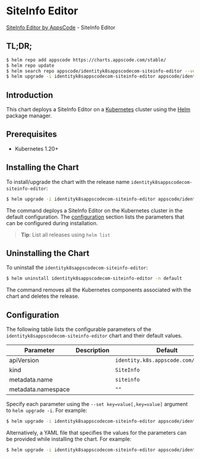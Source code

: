 # SiteInfo Editor

[SiteInfo Editor by AppsCode](https://appscode.com) - SiteInfo Editor

## TL;DR;

```bash
$ helm repo add appscode https://charts.appscode.com/stable/
$ helm repo update
$ helm search repo appscode/identityk8sappscodecom-siteinfo-editor --version=v0.15.0
$ helm upgrade -i identityk8sappscodecom-siteinfo-editor appscode/identityk8sappscodecom-siteinfo-editor -n default --create-namespace --version=v0.15.0
```

## Introduction

This chart deploys a SiteInfo Editor on a [Kubernetes](http://kubernetes.io) cluster using the [Helm](https://helm.sh) package manager.

## Prerequisites

- Kubernetes 1.20+

## Installing the Chart

To install/upgrade the chart with the release name `identityk8sappscodecom-siteinfo-editor`:

```bash
$ helm upgrade -i identityk8sappscodecom-siteinfo-editor appscode/identityk8sappscodecom-siteinfo-editor -n default --create-namespace --version=v0.15.0
```

The command deploys a SiteInfo Editor on the Kubernetes cluster in the default configuration. The [configuration](#configuration) section lists the parameters that can be configured during installation.

> **Tip**: List all releases using `helm list`

## Uninstalling the Chart

To uninstall the `identityk8sappscodecom-siteinfo-editor`:

```bash
$ helm uninstall identityk8sappscodecom-siteinfo-editor -n default
```

The command removes all the Kubernetes components associated with the chart and deletes the release.

## Configuration

The following table lists the configurable parameters of the `identityk8sappscodecom-siteinfo-editor` chart and their default values.

|     Parameter      | Description |                     Default                     |
|--------------------|-------------|-------------------------------------------------|
| apiVersion         |             | <code>identity.k8s.appscode.com/v1alpha1</code> |
| kind               |             | <code>SiteInfo</code>                           |
| metadata.name      |             | <code>siteinfo</code>                           |
| metadata.namespace |             | <code>""</code>                                 |


Specify each parameter using the `--set key=value[,key=value]` argument to `helm upgrade -i`. For example:

```bash
$ helm upgrade -i identityk8sappscodecom-siteinfo-editor appscode/identityk8sappscodecom-siteinfo-editor -n default --create-namespace --version=v0.15.0 --set apiVersion=identity.k8s.appscode.com/v1alpha1
```

Alternatively, a YAML file that specifies the values for the parameters can be provided while
installing the chart. For example:

```bash
$ helm upgrade -i identityk8sappscodecom-siteinfo-editor appscode/identityk8sappscodecom-siteinfo-editor -n default --create-namespace --version=v0.15.0 --values values.yaml
```
